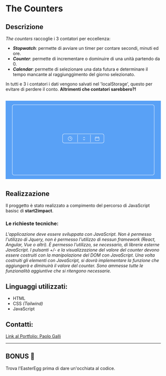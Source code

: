 # The Counters
## Descrizione
_The counters_ raccoglie i 3 contatori per eccellenza:
  - **_Stopwatch_**: permette di avviare un timer per contare secondi, minuti ed ore.
  - **_Counter_**: permette di incrementare o dominuire di una unità partendo da 0.
  - **_Calendar_**: permette di selezionare una data futura e determinare il tempo mancante al raggiunggimento del giorno selezionato.

In tutti e 3 i contatori i dati vengono salvati nel 'localStorage', questo per evitare di perdere il conto. **Altrimenti che contatori sarebbero?!**

![alt text](./src/img/home.png)
---
## Realizzazione
Il proggetto è stato realizzato a compimento del percorso di JavaScript basisc di **start2impact**.
### Le richieste tecniche:
_L'applicazione deve essere sviluppata con JavaScript._
_Non è permesso l'utilizzo di Jquery, non è permesso l'utilizzo di nessun framework (React, Angular, Vue o altri)._
_È permesso l'utilizzo, se necessario, di librerie esterne JavaScript._
_I pulsanti +/- e la visualizzazione del valore del counter devono essere costruiti con la manipolazione del DOM con JavaScript._
_Una volta costruiti gli elementi con JavaScript, si dovrà implementare la funzione che aggiungerà e diminuirà il valore del counter._
_Sono ammesse tutte le funzionalità aggiuntive che si ritengono necessarie._

## Linguaggi utilizzati:
  * HTML
  * CSS _(Tailwind)_
  * JavaScript
## Contatti:
<a href='https://github.com/Pgalli992/MyPortfolio_html_css_s2i_project.git'>Link al Portfolio: Paolo Galli<a>

---

## BONUS 🐣
Trova l'EasterEgg prima di dare un'occhiata al codice.
